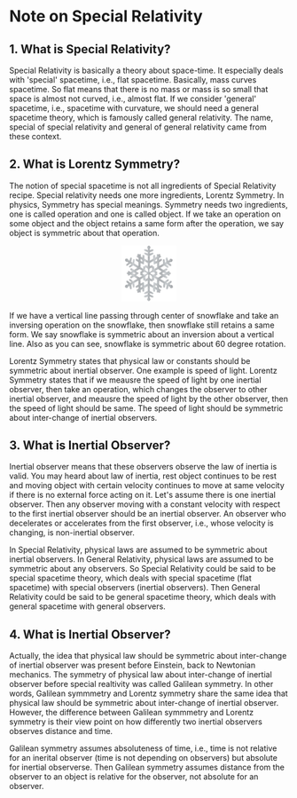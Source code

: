 <script src="https://cdn.mathjax.org/mathjax/latest/MathJax.js?config=TeX-AMS-MML_HTMLorMML" type="text/javascript"></script>
# Note on Special Relativity
## 1. What is Special Relativity?

Special Relativity is basically a theory about space-time. It especially deals with 'special' spacetime, i.e., flat spacetime. Basically, mass curves spacetime. So flat means that there is no mass or mass is so small that space is almost not curved, i.e., almost flat. If we consider 'general' spacetime, i.e., spacetime with curvature, we should need a general spacetime theory, which is famously called general relativity. The name, special of special relativity and general of general relativity came from these context.

## 2. What is Lorentz Symmetry?

The notion of special spacetime is not all ingredients of Special Relativity recipe. Special relativity needs one more ingredients, Lorentz Symmetry. In physics, Symmetry has special meanings. Symmetry needs two ingredients, one is called operation and one is called object. If we take an operation on some object and the object retains a same form after the operation, we say object is symmetric about that operation.

<center><img src="snowflake.jpg" width="20%" alt="Snowflake"></center>

If we have a vertical line passing through center of snowflake and take an inversing operation on the snowflake, then snowflake still retains a same form. We say snowflake is symmetric about an inversion about a vertical line. Also as you can see, snowflake is symmetric about 60 degree rotation.

Lorentz Symmetry states that physical law or constants should be symmetric about inertial observer. One example is speed of light. Lorentz Symmetry states that if we meausre the speed of light by one inertial observer, then take an operation, which changes the observer to other inertial observer, and meausre the speed of light by the other observer, then the speed of light should be same. The speed of light should be symmetric about inter-change of inertial observers.

## 3. What is Inertial Observer?

Inertial observer means that these observers observe the law of inertia is valid. You may heard about law of inertia, rest object continues to be rest and moving object with certain velocity continues to move at same velocity if there is no external force acting on it. Let's assume there is one inertial observer. Then any observer moving with a constant velocity with respect to the first inertial observer should be an inertial observer. An observer who decelerates or accelerates from the first observer, i.e., whose velocity is changing, is non-inertial observer.

In Special Relativity, physical laws are assumed to be symmetric about inertial observers. In General Relativity, physical laws are assumed to be symmetric about any observers. So Special Relativity could be said to be special spacetime theory, which deals with special spacetime (flat spacetime) with special observers (inertial observers). Then General Relativity could be said to be general spacetime theory, which deals with general spacetime with general observers.

## 4. What is Inertial Observer?

Actually, the idea that physical law should be symmetric about inter-change of inertial observer was present before Einstein, back to Newtonian mechanics. The symmetry of physical law about inter-change of inertial observer before special realtivity was called Galilean symmetry. In other words,  Galilean symmmetry and Lorentz symmetry share the same idea that physical law should be symmetric about inter-change of inertial observer. However, the difference between Galilean symmmetry and Lorentz symmetry is their view point on how differently two inertial observers observes distance and time.

Galilean symmetry assumes absoluteness of time, i.e., time is not relative for an inerital observer (time is not depending on observers) but absolute for inertial observerse. Then Galilean symmetry assumes distance from the observer to an object is relative for the observer, not absolute for an observer.
